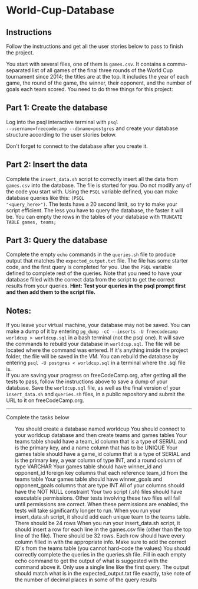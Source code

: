# World-Cup-Database

<h2>Instructions</h2>
Follow the instructions and get all the user stories below to pass to finish the project.

You start with several files, one of them is <code>games.csv</code>. It contains a comma-separated list of all games of the final three rounds of the World Cup tournament since 2014; the titles are at the top. It includes the year of each game, the round of the game, the winner, their opponent, and the number of goals each team scored. You need to do three things for this project:

<h2>Part 1: Create the database</h2>

Log into the psql interactive terminal with <code>psql --username=freecodecamp --dbname=postgres</code> and create your database structure according to the user stories below.

Don't forget to connect to the database after you create it.

<h2>Part 2: Insert the data</h2>

Complete the <code>insert_data.sh</code> script to correctly insert all the data from <code>games.csv</code> into the database. The file is started for you. Do not modify any of the code you start with. Using the <code>PSQL</code> variable defined, you can make database queries like this: <code>$($PSQL "<query_here>")</code>. The tests have a 20 second limit, so try to make your script efficient. The less you have to query the database, the faster it will be. You can empty the rows in the tables of your database with <code>TRUNCATE TABLE games, teams;</code>

<h2>Part 3: Query the database</h2>

Complete the empty <code>echo</code> commands in the <code>queries.sh</code> file to produce output that matches the <code>expected_output.txt</code> file. The file has some starter code, and the first query is completed for you. Use the <code>PSQL</code> variable defined to complete rest of the queries. Note that you need to have your database filled with the correct data from the script to get the correct results from your queries. <b>Hint: Test your queries in the psql prompt first and then add them to the script file.</b>

<h2>Notes:</h2>
If you leave your virtual machine, your database may not be saved. You can make a dump of it by entering <code>pg_dump -cC --inserts -U freecodecamp worldcup > worldcup.sql</code> in a bash terminal (not the psql one). It will save the commands to rebuild your database in <code>worldcup.sql</code>. The file will be located where the command was entered. If it's anything inside the project folder, the file will be saved in the VM. You can rebuild the database by entering <code>psql -U postgres < worldcup.sql</code> in a terminal where the .sql file is.
<br />
If you are saving your progress on freeCodeCamp.org, after getting all the tests to pass, follow the instructions above to save a dump of your database. Save the <code>worldcup.sql</code> file, as well as the final version of your <code>insert_data.sh</code> and <code>queries.sh</code> files, in a public repository and submit the URL to it on freeCodeCamp.org.

<hr>

Complete the tasks below
<ul>
You should create a database named worldcup
You should connect to your worldcup database and then create teams and games tables
Your teams table should have a team_id column that is a type of SERIAL and is the primary key, and a name column that has to be UNIQUE
Your games table should have a game_id column that is a type of SERIAL and is the primary key, a year column of type INT, and a round column of type VARCHAR
Your games table should have winner_id and opponent_id foreign key columns that each reference team_id from the teams table
Your games table should have winner_goals and opponent_goals columns that are type INT
All of your columns should have the NOT NULL constraint
Your two script (.sh) files should have executable permissions. Other tests involving these two files will fail until permissions are correct. When these permissions are enabled, the tests will take significantly longer to run.
When you run your insert_data.sh script, it should add each unique team to the teams table. There should be 24 rows
When you run your insert_data.sh script, it should insert a row for each line in the games.csv file (other than the top line of the file). There should be 32 rows. Each row should have every column filled in with the appropriate info. Make sure to add the correct ID's from the teams table (you cannot hard-code the values)
You should correctly complete the queries in the queries.sh file. Fill in each empty echo command to get the output of what is suggested with the command above it. Only use a single line like the first query. The output should match what is in the expected_output.txt file exactly, take note of the number of decimal places in some of the query results
</ul>
